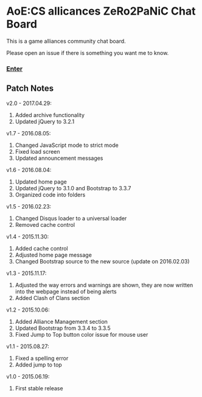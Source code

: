 # AoE:CS allicances ZeRo2PaNiC Chat Board

This is a game alliances community chat board. 

Please open an issue if there is something you want me to know. 

### [Enter](https://jspenguin2017.github.io/z2p/)

## Patch Notes

v2.0 - 2017.04.29: 

1. Added archive functionality
2. Updated jQuery to 3.2.1

v1.7 - 2016.08.05: 

1. Changed JavaScript mode to strict mode
2. Fixed load screen
3. Updated announcement messages

v1.6 - 2016.08.04: 

1. Updated home page
2. Updated jQuery to 3.1.0 and Bootstrap to 3.3.7
3. Organized code into folders

v1.5 - 2016.02.23: 

1. Changed Disqus loader to a universal loader
2. Removed cache control

v1.4 - 2015.11.30: 

1. Added cache control
2. Adjusted home page message
3. Changed Bootstrap source to the new source (update on 2016.02.03)

v1.3 - 2015.11.17: 

1. Adjusted the way errors and warnings are shown, they are now written into the webpage instead of being alerts
2. Added Clash of Clans section

v1.2 - 2015.10.06: 

1. Added Alliance Management section
2. Updated Bootstrap from 3.3.4 to 3.3.5
3. Fixed Jump to Top button color issue for mouse user

v1.1 - 2015.08.27: 

1. Fixed a spelling error
2. Added jump to top

v1.0 - 2015.06.19: 

1. First stable release
